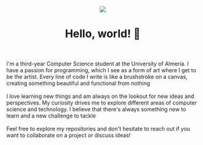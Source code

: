 <p align="center">
  <img src="https://github.com/lpc864/lpc864/blob/main/images/banner.gif" />
</p>

<h1 align="center">
    Hello, world! 👋
</h1>

<p>
  
  <br>
  <br>
  I'm a third-year Computer Science student at the University of Almería. I have a passion for      programming, which I see as a form of art where I get to be the artist. Every line of code I 
  write is like a brushstroke on a canvas, creating something beautiful and functional from 
  nothing

  <br>
  <br>
  I love learning new things and am always on the lookout for new ideas and perspectives. My     
  curiosity drives me to explore different areas of computer science and technology. I believe 
  that there's always something new to learn and a new challenge to tackle

  <br>
  <br>
  Feel free to explore my repositories and don't hesitate to reach out if you want to 
  collaborate on a project or discuss ideas!
  
</p>
